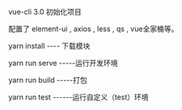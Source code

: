 vue-cli 3.0 初始化项目

配置了 element-ui , axios , less , qs , vue全家桶等。

yarn install ---- 下载模块

yarn run serve -----运行开发环境

yarn run build -----打包

yarn run test ------运行自定义（test）环境

